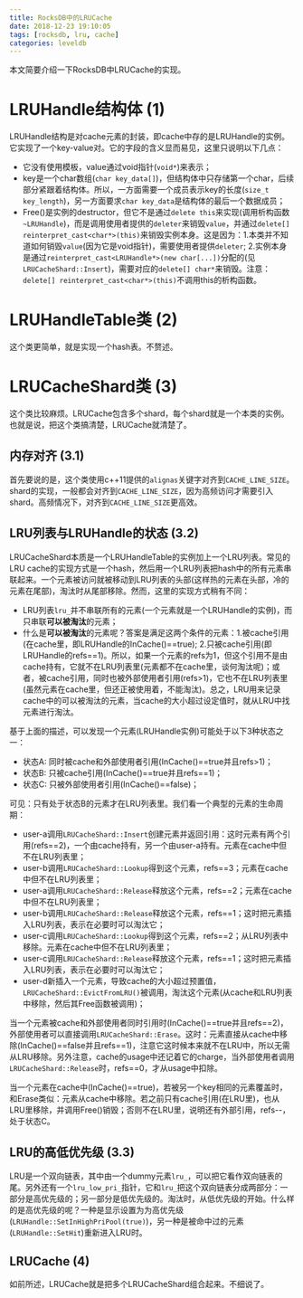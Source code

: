 ```yaml
---
title: RocksDB中的LRUCache
date: 2018-12-23 19:10:05
tags: [rocksdb, lru, cache]
categories: leveldb 
---
```


本文简要介绍一下RocksDB中LRUCache的实现。

<!-- more -->

# LRUHandle结构体 (1)

LRUHandle结构是对cache元素的封装，即cache中存的是LRUHandle的实例。它实现了一个key-value对。它的字段的含义显而易见，这里只说明以下几点：

* 它没有使用模板，value通过void指针(`void*`)来表示；
* key是一个char数组(`char key_data[]`)，但结构体中只存储第一个char，后续部分紧跟着结构体。所以，一方面需要一个成员表示key的长度(`size_t key_length`)，另一方面要求`char key_data`是结构体的最后一个数据成员；
* Free()是实例的destructor，但它不是通过`delete this`来实现(调用析构函数`~LRUHandle`)，而是调用使用者提供的`deleter`来销毁`value`，并通过`delete[] reinterpret_cast<char*>(this)`来销毁实例本身。这是因为：1.本类并不知道如何销毁`value`(因为它是void指针)，需要使用者提供`deleter`; 2.实例本身是通过`reinterpret_cast<LRUHandle*>(new char[...])`分配的(见`LRUCacheShard::Insert`)，需要对应的`delete[] char*`来销毁。注意：`delete[] reinterpret_cast<char*>(this)`不调用this的析构函数。


# LRUHandleTable类 (2)

这个类更简单，就是实现一个hash表。不赘述。

# LRUCacheShard类 (3)

这个类比较麻烦。LRUCache包含多个shard，每个shard就是一个本类的实例。也就是说，把这个类搞清楚，LRUCache就清楚了。

## 内存对齐 (3.1)

首先要说的是，这个类使用c++11提供的`alignas`关键字对齐到`CACHE_LINE_SIZE`。shard的实现，一般都会对齐到`CACHE_LINE_SIZE`，因为高频访问才需要引入shard。高频情况下，对齐到`CACHE_LINE_SIZE`更高效。

## LRU列表与LRUHandle的状态 (3.2)

LRUCacheShard本质是一个LRUHandleTable的实例加上一个LRU列表。常见的LRU cache的实现方式是一个hash，然后用一个LRU列表把hash中的所有元素串联起来。一个元素被访问就被移动到LRU列表的头部(这样热的元素在头部，冷的元素在尾部)，淘汰时从尾部移除。然而，这里的实现方式稍有不同：
- LRU列表`lru_`并不串联所有的元素(一个元素就是一个LRUHandle的实例)，而只串联**可以被淘汰**的元素；
- 什么是**可以被淘汰**的元素呢？答案是满足这两个条件的元素：1.被cache引用(在cache里，即LRUHandle的InCache()==true); 2.只被cache引用(即LRUHandle的refs==1)。所以，如果一个元素的refs为1，但这个引用不是由cache持有，它就不在LRU列表里(元素都不在cache里，谈何淘汰呢)；或者，被cache引用，同时也被外部使用者引用(refs>1)，它也不在LRU列表里(虽然元素在cache里，但还正被使用着，不能淘汰)。总之，LRU用来记录cache中的可以被淘汰的元素，当cache的大小超过设定值时，就从LRU中找元素进行淘汰。

基于上面的描述，可以发现一个元素(LRUHandle实例)可能处于以下3种状态之一：
* 状态A: 同时被cache和外部使用者引用(InCache()==true并且refs>1)；
* 状态B: 只被cache引用(InCache()==true并且refs==1)；
* 状态C: 只被外部使用者引用(InCache()==false)；

可见：只有处于状态B的元素才在LRU列表里。我们看一个典型的元素的生命周期：
- user-a调用`LRUCacheShard::Insert`创建元素并返回引用：这时元素有两个引用(refs==2)，一个由cache持有，另一个由user-a持有。元素在cache中但不在LRU列表里；
- user-b调用`LRUCacheShard::Lookup`得到这个元素，refs==3；元素在cache中但不在LRU列表里；
- user-a调用`LRUCacheShard::Release`释放这个元素，refs==2；元素在cache中但不在LRU列表里；
- user-b调用`LRUCacheShard::Release`释放这个元素，refs==1；这时把元素插入LRU列表，表示在必要时可以淘汰它；
- user-c调用`LRUCacheShard::Lookup`得到这个元素，refs==2；从LRU列表中移除。元素在cache中但不在LRU列表里；
- user-c调用`LRUCacheShard::Release`释放这个元素，refs==1；这时把元素插入LRU列表，表示在必要时可以淘汰它；
- user-d新插入一个元素，导致cache的大小超过预置值，`LRUCacheShard::EvictFromLRU()`被调用，淘汰这个元素(从cache和LRU列表中移除，然后其Free函数被调用)；

当一个元素被cache和外部使用者同时引用时(InCache()==true并且refs==2)，外部使用者可以直接调用`LRUCacheShard::Erase`。这时：元素直接从cache中移除(InCache()==false并且refs==1)，注意它这时候本来就不在LRU中，所以无需从LRU移除。另外注意，cache的usage中还记着它的charge，当外部使用者调用`LRUCacheShard::Release`时，refs==0，才从usage中扣除。

当一个元素在cache中(InCache()==true)，若被另一个key相同的元素覆盖时，和Erase类似：元素从cache中移除。若之前只有cache引用(在LRU里)，也从LRU里移除，并调用Free()销毁；否则不在LRU里，说明还有外部引用，refs--，处于状态C。

## LRU的高低优先级 (3.3)

LRU是一个双向链表，其中由一个dummy元素`lru_`，可以把它看作双向链表的尾。另外还有一个`lru_low_pri_`指针，它和`lru_`把这个双向链表分成两部分：一部分是高优先级的；另一部分是低优先级的。淘汰时，从低优先级的开始。什么样的是高优先级的呢？一种是显示设置为为高优先级(`LRUHandle::SetInHighPriPool(true)`)，另一种是被命中过的元素(`LRUHandle::SetHit`)重新进入LRU时。

## LRUCache (4)

如前所述，LRUCache就是把多个LRUCacheShard组合起来。不细说了。
